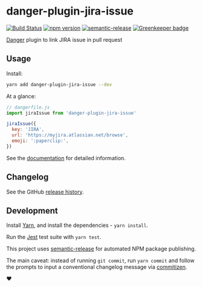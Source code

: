 # danger-plugin-jira-issue

[![Build Status](https://travis-ci.org/macklinu/danger-plugin-jira-issue.svg?branch=master)](https://travis-ci.org/macklinu/danger-plugin-jira-issue)
[![npm version](https://badge.fury.io/js/danger-plugin-jira-issue.svg)](https://badge.fury.io/js/danger-plugin-jira-issue)
[![semantic-release](https://img.shields.io/badge/%20%20%F0%9F%93%A6%F0%9F%9A%80-semantic--release-e10079.svg)](https://github.com/semantic-release/semantic-release)
[![Greenkeeper badge](https://badges.greenkeeper.io/macklinu/danger-plugin-jira-issue.svg)](https://greenkeeper.io/)

[Danger](https://github.com/danger/danger-js) plugin to link JIRA issue in pull request

## Usage

Install:

```sh
yarn add danger-plugin-jira-issue --dev
```

At a glance:

```js
// dangerfile.js
import jiraIssue from 'danger-plugin-jira-issue'

jiraIssue({
  key: 'JIRA',
  url: 'https://myjira.atlassian.net/browse',
  emoji: ':paperclip:',
})
```

See the [documentation](https://doc.esdoc.org/github.com/macklinu/danger-plugin-jira-issue/) for detailed information.

## Changelog

See the GitHub [release history](https://github.com/macklinu/danger-plugin-jira-issue/releases).

## Development

Install [Yarn](https://yarnpkg.com/en/), and install the dependencies - `yarn install`.

Run the [Jest](https://facebook.github.io/jest/) test suite with `yarn test`.

This project uses [semantic-release](https://github.com/semantic-release/semantic-release) for automated NPM package publishing.

The main caveat: instead of running `git commit`, run `yarn commit` and follow the prompts to input a conventional changelog message via [commitizen](https://github.com/commitizen/cz-cli).

:heart:
